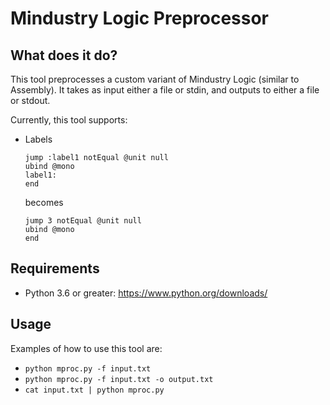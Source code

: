 # Mindustry Logic Preprocessor

## What does it do?
This tool preprocesses a custom variant of Mindustry Logic (similar to Assembly). It takes as input either a file or
stdin, and outputs to either a file or stdout.

Currently, this tool supports:
* Labels
  ```
  jump :label1 notEqual @unit null
  ubind @mono
  label1:
  end
  ```
  becomes
  ```
  jump 3 notEqual @unit null
  ubind @mono
  end
  ```

## Requirements
* Python 3.6 or greater: https://www.python.org/downloads/

## Usage
Examples of how to use this tool are:
* `python mproc.py -f input.txt`
* `python mproc.py -f input.txt -o output.txt`
* `cat input.txt | python mproc.py`

